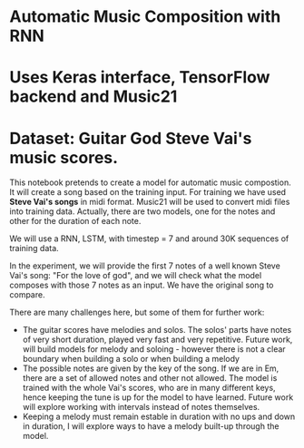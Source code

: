 # Automatic Music Composition with RNN
# Uses Keras interface,  TensorFlow backend and Music21
# Dataset:  Guitar God **Steve Vai's** music scores. 

This notebook pretends to create a model  for automatic music compostion. 
It will create a song based on the training input. For training we have used  **Steve Vai's songs** in midi format. Music21 will be used to convert midi files into training data. Actually, there are two models, one for the notes and other for the duration of each note. 

We will use a RNN, LSTM, with timestep = 7 and around 30K sequences of training data.

In the experiment, we will provide the first 7 notes of a well known Steve Vai's song: "For the love of god", and we will check what the model composes with those 7 notes as an input. We have the original song to compare.

There are many challenges here, but some of them for further work:
* The guitar scores have melodies and solos. The solos' parts have notes of very short duration, played very fast and very repetitive. Future work, will build models for melody and soloing - however there is not a clear boundary when building a solo or when building a melody
* The possible notes are given by the key of the song. If we are in Em, there are a set of allowed notes and other not allowed. The model is trained with the whole Vai's scores, who are in many different keys, hence keeping the tune is up for the model to have learned. Future work will explore working with intervals instead of notes themselves.
* Keeping a melody must remain estable in duration with no ups and down in duration, I will explore ways to have a melody built-up through the model.

